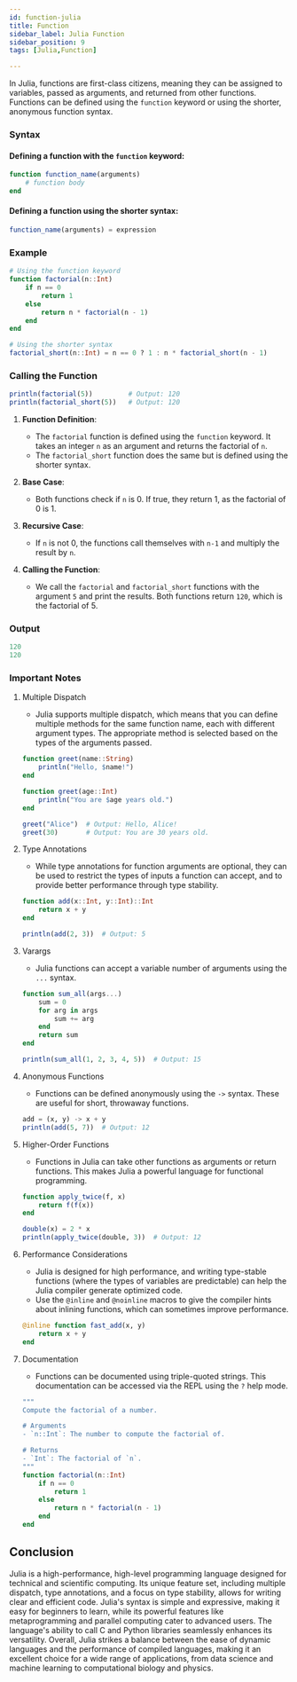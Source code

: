 ```yaml
---
id: function-julia
title: Function
sidebar_label: Julia Function
sidebar_position: 9
tags: [Julia,Function]

---
```


In Julia, functions are first-class citizens, meaning they can be assigned to variables, passed as arguments, and returned from other functions. Functions can be defined using the `function` keyword or using the shorter, anonymous function syntax.

### Syntax

#### Defining a function with the `function` keyword:

```julia
function function_name(arguments)
    # function body
end
```

#### Defining a function using the shorter syntax:

```julia
function_name(arguments) = expression
```

### Example
```julia
# Using the function keyword
function factorial(n::Int)
    if n == 0
        return 1
    else
        return n * factorial(n - 1)
    end
end

# Using the shorter syntax
factorial_short(n::Int) = n == 0 ? 1 : n * factorial_short(n - 1)
```

### Calling the Function

```julia
println(factorial(5))         # Output: 120
println(factorial_short(5))   # Output: 120
```


1. **Function Definition**:
    - The `factorial` function is defined using the `function` keyword. It takes an integer `n` as an argument and returns the factorial of `n`.
    - The `factorial_short` function does the same but is defined using the shorter syntax.

2. **Base Case**:
    - Both functions check if `n` is 0. If true, they return 1, as the factorial of 0 is 1.

3. **Recursive Case**:
    - If `n` is not 0, the functions call themselves with `n-1` and multiply the result by `n`.

4. **Calling the Function**:
    - We call the `factorial` and `factorial_short` functions with the argument `5` and print the results. Both functions return `120`, which is the factorial of 5.

### Output
```julia
120
120
```

### **Important Notes**

1. Multiple Dispatch
   - Julia supports multiple dispatch, which means that you can define multiple methods for the same function name, each with different argument types. The appropriate method is selected based on the types of the arguments passed.

   ```julia
   function greet(name::String)
       println("Hello, $name!")
   end

   function greet(age::Int)
       println("You are $age years old.")
   end

   greet("Alice")  # Output: Hello, Alice!
   greet(30)       # Output: You are 30 years old.
   ```

2. Type Annotations 
   - While type annotations for function arguments are optional, they can be used to restrict the types of inputs a function can accept, and to provide better performance through type stability.

   ```julia
   function add(x::Int, y::Int)::Int
       return x + y
   end

   println(add(2, 3))  # Output: 5
   ```

3. Varargs 
   - Julia functions can accept a variable number of arguments using the `...` syntax.

   ```julia
   function sum_all(args...)
       sum = 0
       for arg in args
           sum += arg
       end
       return sum
   end

   println(sum_all(1, 2, 3, 4, 5))  # Output: 15
   ```

4. Anonymous Functions 
   - Functions can be defined anonymously using the `->` syntax. These are useful for short, throwaway functions.

   ```julia
   add = (x, y) -> x + y
   println(add(5, 7))  # Output: 12
   ```

5. Higher-Order Functions 
   - Functions in Julia can take other functions as arguments or return functions. This makes Julia a powerful language for functional programming.

   ```julia
   function apply_twice(f, x)
       return f(f(x))
   end

   double(x) = 2 * x
   println(apply_twice(double, 3))  # Output: 12
   ```

6. Performance Considerations 
   - Julia is designed for high performance, and writing type-stable functions (where the types of variables are predictable) can help the Julia compiler generate optimized code.
   - Use the `@inline` and `@noinline` macros to give the compiler hints about inlining functions, which can sometimes improve performance.

   ```julia
   @inline function fast_add(x, y)
       return x + y
   end
   ```

7. Documentation 
   - Functions can be documented using triple-quoted strings. This documentation can be accessed via the REPL using the `?` help mode.

   ```julia
   """
   Compute the factorial of a number.

   # Arguments
   - `n::Int`: The number to compute the factorial of.

   # Returns
   - `Int`: The factorial of `n`.
   """
   function factorial(n::Int)
       if n == 0
           return 1
       else
           return n * factorial(n - 1)
       end
   end
   ```
## Conclusion 
Julia is a high-performance, high-level programming language designed for technical and scientific computing. Its unique feature set, including multiple dispatch, type annotations, and a focus on type stability, allows for writing clear and efficient code. Julia's syntax is simple and expressive, making it easy for beginners to learn, while its powerful features like metaprogramming and parallel computing cater to advanced users. The language's ability to call C and Python libraries seamlessly enhances its versatility. Overall, Julia strikes a balance between the ease of dynamic languages and the performance of compiled languages, making it an excellent choice for a wide range of applications, from data science and machine learning to computational biology and physics.